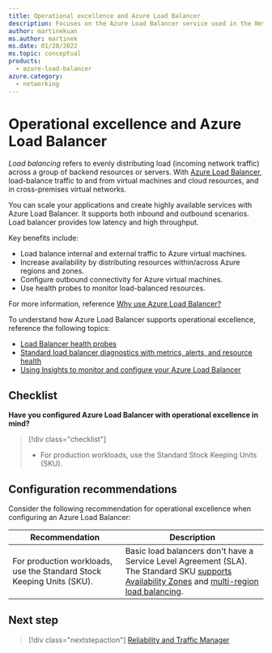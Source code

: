 ```yaml
---
title: Operational excellence and Azure Load Balancer
description: Focuses on the Azure Load Balancer service used in the Networking solution to provide best-practice and configuration recommendations related to Operational excellence.
author: martinekuan
ms.author: martinek
ms.date: 01/28/2022
ms.topic: conceptual
products:
  - azure-load-balancer
azure.category:
  - networking
---
```


# Operational excellence and Azure Load Balancer

*Load balancing* refers to evenly distributing load (incoming network traffic) across a group of backend resources or servers. With [Azure Load Balancer](/azure/load-balancer/), load-balance traffic to and from virtual machines and cloud resources, and in cross-premises virtual networks.

You can scale your applications and create highly available services with Azure Load Balancer. It supports both inbound and outbound scenarios. Load balancer provides low latency and high throughput.

Key benefits include:

- Load balance internal and external traffic to Azure virtual machines.
- Increase availability by distributing resources within/across Azure regions and zones.
- Configure outbound connectivity for Azure virtual machines.
- Use health probes to monitor load-balanced resources.

For more information, reference [Why use Azure Load Balancer?](/azure/load-balancer/load-balancer-overview#why-use-azure-load-balancer)

To understand how Azure Load Balancer supports operational excellence, reference the following topics:

- [Load Balancer health probes](/azure/load-balancer/load-balancer-custom-probe-overview)
- [Standard load balancer diagnostics with metrics, alerts, and resource health](/azure/load-balancer/load-balancer-standard-diagnostics)
- [Using Insights to monitor and configure your Azure Load Balancer](/azure/load-balancer/load-balancer-insights)

## Checklist

**Have you configured Azure Load Balancer with operational excellence in mind?**

> [!div class="checklist"]
> - For production workloads, use the Standard Stock Keeping Units (SKU).

## Configuration recommendations

Consider the following recommendation for operational excellence when configuring an Azure Load Balancer:

|Recommendation|Description|
|--------------|-----------|
|For production workloads, use the Standard Stock Keeping Units (SKU).|Basic load balancers don't have a Service Level Agreement (SLA). The Standard SKU [supports Availability Zones](/azure/load-balancer/load-balancer-standard-availability-zones) and [multi-region load balancing](/azure/load-balancer/cross-region-overview).|

## Next step

> [!div class="nextstepaction"]
> [Reliability and Traffic Manager](../traffic-manager/reliability.md)
